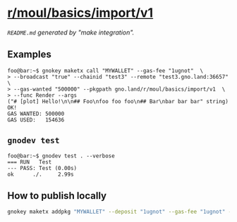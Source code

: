 # [r/moul/basics/import/v1](https://test3.gno.land/r/moul/basics/import/v1)
_`README.md` generated by "make integration"._

## Examples

```console
foo@bar:~$ gnokey maketx call "MYWALLET" --gas-fee "1ugnot"  \
> --broadcast "true" --chainid "test3" --remote "test3.gno.land:36657"  \
> --gas-wanted "500000" --pkgpath gno.land/r/moul/basics/import/v1  \
> --func Render --args 
("# [plot] Hello!\n\n## Foo\nfoo foo foo\n## Bar\nbar bar bar" string)
OK!
GAS WANTED: 500000
GAS USED:   154636
```

## `gnodev test`

```console
foo@bar:~$ gnodev test . --verbose
=== RUN   Test
--- PASS: Test (0.00s)
ok      ./. 	2.99s
```

## How to publish locally

```sh
gnokey maketx addpkg "MYWALLET" --deposit "1ugnot" --gas-fee "1ugnot" --gas-wanted "5000000" --broadcast "true" --remote "localhost:26657" --chainid "dev" --pkgpath "gno.land/r/moul/basics/import/v1" --pkgdir "."
```

